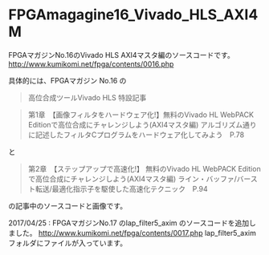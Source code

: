 # FPGAmagagine16_Vivado_HLS_AXI4M

FPGAマガジンNo.16のVivado HLS AXI4マスタ編のソースコードです。
http://www.kumikomi.net/fpga/contents/0016.php

具体的には、FPGAマガジン No.16 の<blockquote><p>高位合成ツールVivado HLS 特設記事
</p></blockquote><blockquote><p>第1章　【画像フィルタをハードウェア化!】無料のVivado HL WebPACK Editionで高位合成にチャレンジしよう(AXI4マスタ編)
アルゴリズム通りに記述したフィルタCプログラムをハードウェア化してみよう　P.78</p></blockquote>と<blockquote><p>第2章　【ステップアップで高速化!】
無料のVivado HL WebPACK Editionで高位合成にチャレンジしよう(AXI4マスタ編)
ライン・バッファ/バースト転送/最適化指示子を駆使した高速化テクニック　P.94</p></blockquote>の記事中のソースコードと画像です。

2017/04/25 : FPGAマガジンNo.17 のlap_filter5_axim のソースコードを追加しました。
http://www.kumikomi.net/fpga/contents/0017.php
lap_filter5_axim フォルダにファイルが入っています。
